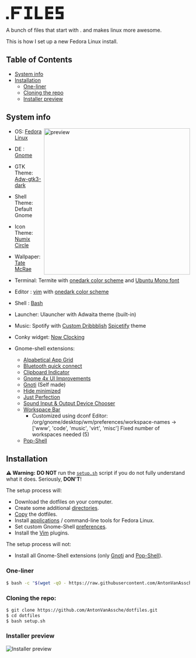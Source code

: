 ```
  █▀▀▀ ▀█▀ █   █▀▀ █▀▀
  █▀▀   █  █   █▀▀ ▀▀█
▀ ▀    ▀▀▀ ▀▀▀ ▀▀▀ ▀▀▀
```

A bunch of files that start with . and makes linux more awesome.

This is how I set up a new Fedora Linux install.

## Table of Contents

-  [System info](#system-info)
-  [Installation](#installation)
   -  [One-liner](#one-liner)
   -  [Cloning the repo](#cloning-the-repo)
   -  [Installer preview](#installer-preview)

## System info

<img src="./assets/TateMcRaePreview.png" alt="preview" align="right" width="400px">

-  OS: [Fedora Linux](https://getfedora.org/)
-  DE : [Gnome](https://gitlab.gnome.org/GNOME/gnome-shell)
-  GTK Theme: [Adw-gtk3-dark](https://github.com/lassekongo83/adw-gtk3)
-  Shell Theme: Default Gnome
-  Icon Theme: [Numix Circle](https://github.com/numixproject/numix-icon-theme-circle)
-  Wallpaper: [Tate McRae](./src/walls/Tate-McRae.jpg)
-  Terminal: Termite with [onedark color scheme](./src/.config/termite/config) and [Ubuntu Mono font](https://design.ubuntu.com/font/)
-  Editor : [vim](https://github.com/vim/vim)
   with [onedark color scheme](https://github.com/joshdick/onedark.vim)
-  Shell : [Bash](https://www.gnu.org/software/bash/)
-  Launcher: Ulauncher with Adwaita theme (built-in)
-  Music: Spotify with [Custom Dribbblish](./src/.config/spicetify/Themes/Dribbblish) [Spicetify](https://github.com/khanhas/spicetify-cli) theme
-  Conky widget: [Now Clocking](https://github.com/AntonVanAssche/now-clocking)

-  Gnome-shell extensions:
   -  [Alpabetical App Grid](https://github.com/stuarthayhurst/alphabetical-grid-extension)
   -  [Bluetooth quick connect](https://github.com/bjarosze/gnome-bluetooth-quick-connect)
   -  [Clipboard Indicator](https://github.com/Tudmotu/gnome-shell-extension-clipboard-indicator)
   -  [Gnome 4x UI Improvements](https://github.com/axxapy/gnome-ui-tune)
   -  [Gnoti](https://github.com/AntonVanAssche/gnoti) (Self made)
   -  [Hide minimized](https://github.com/danigm/hide-minimized)
   -  [Just Perfection](https://gitlab.gnome.org/jrahmatzadeh/just-perfection)
   -  [Sound Input & Output Device Chooser](https://github.com/kgshank/gse-sound-output-device-chooser)
   -  [Workspace Bar](https://github.com/fthx/workspaces-bar)
      -  Customized using dconf Editor: /org/gnome/desktop/wm/preferences/workspace-names -> ['www', 'code', 'music', 'virt', 'misc'] Fixed number of workspaces needed (5)
   -  [Pop-Shell](https://github.com/pop-os/shell)

## Installation

**⚠️ Warning:** **DO NOT** run the [`setup.sh`](./setup.sh) script if you do not fully understand what it does. Seriously, **DON'T**!

The setup process will:

-  Download the dotfiles on your computer.
-  Create some additional [directories](./setup/dotfiles/dirs.sh).
-  [Copy](./setup/dotfiles/dotfiles.sh) the dotfiles.
-  Install [applications](./setup/packages/) / command-line tools for Fedora Linux.
-  Set custom Gnome-Shell [preferences](./setup/gnome/).
-  Install the [Vim](./setup/packages/devel-tools.sh) plugins.

The setup process will not:

-  Install all Gnome-Shell extensions (only [Gnoti](https://github.com/AntonVanAssche/gnoti) and [Pop-Shell](https://github.com/pop-os/shell)).

### One-liner

```bash
$ bash -c "$(wget -qO - https://raw.githubusercontent.com/AntonVanAssche/dotfiles/master/setup.sh)"
```

### Cloning the repo:

```bash
$ git clone https://github.com/AntonVanAssche/dotfiles.git
$ cd dotfiles
$ bash setup.sh
```

### Installer preview

![Installer preview](./assets/installer-preview.gif)
